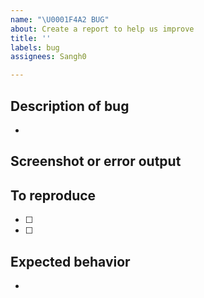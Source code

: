 ```yaml
---
name: "\U0001F4A2 BUG"
about: Create a report to help us improve
title: ''
labels: bug
assignees: Sangh0

---
```


## Description of bug
- 

## Screenshot or error output


## To reproduce 
- [ ]
- [ ]

## Expected behavior
-
